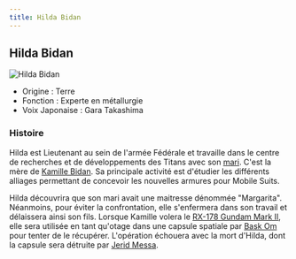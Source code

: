 ```yaml
---
title: Hilda Bidan
---
```


Hilda Bidan
-----------


![Hilda Bidan](/images/stories/saga/zetagundam/persos/hilda-bidan.png)


* Origine : Terre
* Fonction : Experte en métallurgie
* Voix Japonaise : Gara Takashima


### Histoire


Hilda est Lieutenant au sein de l'armée Fédérale et travaille dans le centre de recherches et de développements des Titans avec son [mari](uc/zeta-gundam/franklin-bidan.html). C'est la mère de [Kamille Bidan](uc/zeta-gundam/kamille-bidan.html). Sa principale activité est d'étudier les différents alliages permettant de concevoir les nouvelles armures pour Mobile Suits. 


Hilda découvrira que son mari avait une maitresse dénommée "Margarita". Néanmoins, pour éviter la confrontation, elle s'enfermera dans son travail et délaissera ainsi son fils. Lorsque Kamille volera le [RX-178 Gundam Mark II](uc/zeta-gundam/rx-178-gundam-mark-ii.html), elle sera utilisée en tant qu'otage dans une capsule spatiale par [Bask Om](uc/zeta-gundam/bask-om.html) pour tenter de le récupérer. L'opération échouera avec la mort d'Hilda, dont la capsule sera détruite par [Jerid Messa](uc/zeta-gundam/jerrid-messa.html).


